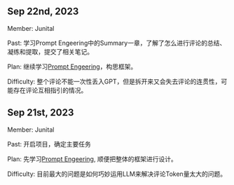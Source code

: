 ## Sep 22nd, 2023

Member: Junital

Past: 学习Prompt Engeering中的Summary一章，了解了怎么进行评论的总结、凝练和提取，提交了相关笔记。

Plan: 继续学习[Prompt Engeering](https://www.deeplearning.ai/short-courses/chatgpt-prompt-engineering-for-developers/)，构思框架。

Difficulty: 整个评论不能一次性丢入GPT，但是拆开来又会失去评论的连贯性，可能存在评论互相指引的情况。

## Sep 21st, 2023

Member: Junital

Past: 开启项目，确定主要任务

Plan: 先学习[Prompt Engeering](https://www.deeplearning.ai/short-courses/chatgpt-prompt-engineering-for-developers/), 顺便把整体的框架进行设计。

Difficulty: 目前最大的问题是如何巧妙运用LLM来解决评论Token量太大的问题。
